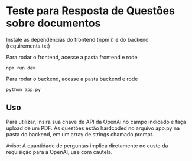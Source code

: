# Teste para Resposta de Questões sobre documentos

Instale as dependências do frontend (npm i) e do backend (requirements.txt)

Para rodar o frontend, acesse a pasta frontend e rode

```
npm run dev
```

Para rodar o backend, acesse a pasta backend e rode

```
python app.py
```

## Uso
Para utilizar, insira sua chave de API da OpenAi no campo indicado e faça upload de um PDF. As questões estão hardcoded no arquivo app.py na pasta do backend, em um array de strings chamado prompt. 


Aviso: A quantidade de perguntas implica diretamente no custo da requisição para a OpenAI, use com cautela.
